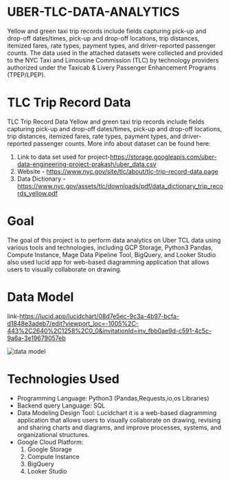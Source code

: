 # UBER-TLC-DATA-ANALYTICS
Yellow and green taxi trip records include fields capturing pick-up and drop-off dates/times, pick-up and drop-off locations, trip distances, itemized fares, rate types, payment types, and driver-reported passenger counts. The data used in the attached datasets were collected and provided to the NYC Taxi and Limousine Commission (TLC) by technology providers authorized under the Taxicab & Livery Passenger Enhancement Programs (TPEP/LPEP). 

# TLC Trip Record Data
TLC Trip Record Data Yellow and green taxi trip records include fields capturing pick-up and drop-off dates/times, pick-up and drop-off locations, trip distances, itemized fares, rate types, payment types, and driver-reported passenger counts.
More info about dataset can be found here:
  1. Link to data set used for project-https://storage.googleapis.com/uber-data-engineering-project-prakash/uber_data.csv
  2. Website - https://www.nyc.gov/site/tlc/about/tlc-trip-record-data.page
  3. Data Dictionary - https://www.nyc.gov/assets/tlc/downloads/pdf/data_dictionary_trip_records_yellow.pdf

# Goal
The goal of this project is to perform data analytics on Uber TCL data using various tools and technologies, including GCP Storage, Python3 Pandas, Compute Instance, Mage Data Pipeline Tool, BigQuery, and Looker Studio also used lucid app for web-based diagramming application that allows users to visually collaborate on drawing.

# Data Model 
link-https://lucid.app/lucidchart/08d7e5ec-9c3a-4b97-bcfa-d1848e3adeb7/edit?viewport_loc=-1005%2C-443%2C2640%2C1258%2C0_0&invitationId=inv_fbb0ae9d-c591-4c5c-9a6a-3e19679057eb

![data model](https://github.com/prakashzhaa/UBER-TLC-DATA-ANALYTICS/assets/73091946/792d2f8c-3ea5-4fbc-8561-c64a8f873cec)

# Technologies Used

* Programming Language: Python3 (Pandas,Requests,io,os Libraries)
* Backend query Language: SQL
* Data Modeling Design Tool: Lucidchart
         it is a web-based diagramming application that allows users to visually collaborate on drawing, revising and sharing charts and 
        diagrams, and improve processes, systems, and organizational structures.
* Google Cloud Platform:
  1. Google Storage
  2. Compute Instance
  3. BigQuery
  4. Looker Studio
     

